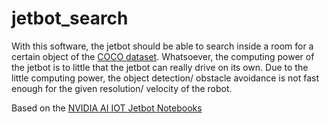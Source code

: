# jetbot_search
With this software, the jetbot should be able to search inside a room for a certain object of the [COCO dataset](https://cocodataset.org/#home).
Whatsoever, the computing power of the jetbot is to little that the jetbot can really drive on its own. Due to the little computing power, the object detection/ obstacle avoidance is not fast enough for the given resolution/ velocity of the robot.

Based on the [NVIDIA AI IOT Jetbot Notebooks](https://github.com/NVIDIA-AI-IOT/jetbot)
